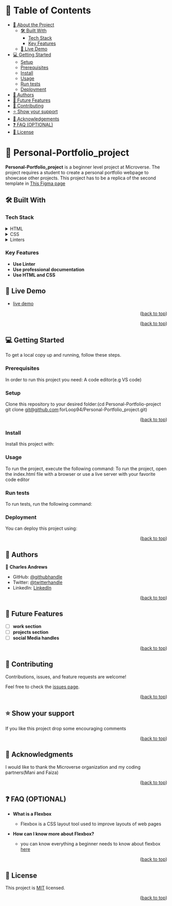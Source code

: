 
# 📗 Table of Contents

- [📖 About the Project](#about-project)
  - [🛠 Built With](#built-with)
    - [Tech Stack](#tech-stack)
    - [Key Features](#key-features)
  - [🚀 Live Demo](#live-demo)
- [💻 Getting Started](#getting-started)
  - [Setup](#setup)
  - [Prerequisites](#prerequisites)
  - [Install](#install)
  - [Usage](#usage)
  - [Run tests](#run-tests)
  - [Deployment](#triangular_flag_on_post-deployment)
- [👥 Authors](#authors)
- [🔭 Future Features](#future-features)
- [🤝 Contributing](#contributing)
- [⭐️ Show your support](#support)
- [🙏 Acknowledgements](#acknowledgements)
- [❓ FAQ (OPTIONAL)](#faq)
- [📝 License](#license)




# 📖 Personal-Portfolio_project <a name="about-project"></a>


**Personal-Portfolio_project** is a beginner level project at Microverse. The project requires a student to create a personal portfolio webpage to showcase other projects. This project has to be a replica of the second template in <a href="https://www.figma.com/file/l7SqJ3ZfkAKih9sFxvWSR4/Microverse-Student-Project-1?node-id=48-27&t=OXd5OuNgyoNdzlSz-0">This Figma page</a> 

## 🛠 Built With <a name="built-with"></a>

### Tech Stack <a name="tech-stack"></a>


<details>
  <summary>HTML</summary>
</details>

<details>
  <summary>CSS</summary>
</details>

<details>
  <summary>Linters</summary>
</details>

### Key Features <a name="key-features"></a>

- **Use Linter**
- **Use professional documentation**
- **Use HTML and CSS**

## 🚀 Live Demo <a name="live-demo"></a>

- <a href="https://forLoop94.github.io">live demo</a>

<p align="right">(<a href="#readme-top">back to top</a>)</p>


<p align="right">(<a href="#readme-top">back to top</a>)</p>


## 💻 Getting Started <a name="getting-started"></a>

To get a local copy up and running, follow these steps.

### Prerequisites

In order to run this project you need: A code editor(e.g VS code)

### Setup

Clone this repository to your desired folder:(cd Personal-Portfolio-project 
git clone git@github.com:forLoop94/Personal-Portfolio_project.git)


<p align="right">(<a href="#readme-top">back to top</a>)</p>


### Install

Install this project with:


### Usage

To run the project, execute the following command: To run the project, open the index.html file with a browser or use a live server with your favorite code editor


### Run tests

To run tests, run the following command:

<!--
Example command:

```sh
  bin/rails test test/models/article_test.rb
```
--->

### Deployment

You can deploy this project using:

<!--
Example:

```sh

```
 -->

<p align="right">(<a href="#readme-top">back to top</a>)</p>

## 👥 Authors <a name="authors"></a>


👤 **Charles Andrews**

- GitHub: [@githubhandle](https://github.com/forLoop94)
- Twitter: [@twitterhandle](https://twitter.com/_AndrewsCharles)
- LinkedIn: [LinkedIn](https://linkedin.com/in/andrewscharles94)


<p align="right">(<a href="#readme-top">back to top</a>)</p>



## 🔭 Future Features <a name="future-features"></a>

- [ ] **work section**
- [ ] **projects section**
- [ ] **social Media handles**

<p align="right">(<a href="#readme-top">back to top</a>)</p>




## 🤝 Contributing <a name="contributing"></a>

Contributions, issues, and feature requests are welcome!

Feel free to check the [issues page](../../issues/).

<p align="right">(<a href="#readme-top">back to top</a>)</p>


<!-- SUPPORT -->

## ⭐️ Show your support <a name="support"></a>


If you like this project drop some encouraging comments

<p align="right">(<a href="#readme-top">back to top</a>)</p>



## 🙏 Acknowledgments <a name="acknowledgements"></a>


I would like to thank the Microverse organization and my coding partners(Mani and Faiza)

<p align="right">(<a href="#readme-top">back to top</a>)</p>


## ❓ FAQ (OPTIONAL) <a name="faq"></a>


- **What is a Flexbox**

  - Flexbox is a CSS layout tool used to improve layouts of web pages

- **How can I know more about Flexbox?**

  - you can know everything a beginner needs to know about flexbox <a href="https://css-tricks.com/snippets/css/a-guide-to-flexbox/">here</a>

<p align="right">(<a href="#readme-top">back to top</a>)</p>


## 📝 License <a name="license"></a>

This project is [MIT](./LICENSE) licensed.

<p align="right">(<a href="#readme-top">back to top</a>)</p>

